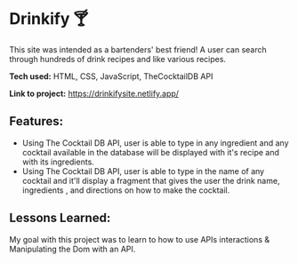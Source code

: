 # Drinkify 🍸
This site was intended as a bartenders' best friend! A user can search through hundreds of drink recipes and like various recipes.

**Tech used:** HTML, CSS, JavaScript, TheCocktailDB API

**Link to project:** https://drinkifysite.netlify.app/

## Features:

 - Using The Cocktail DB API, user is able to type in any ingredient and any cocktail available in the database will be displayed with it's recipe and with its ingredients.
 - Using The Cocktail DB API, user is able to type in the name of any cocktail and it'll display a fragment that gives the user the drink name, ingredients , and directions on how to make the cocktail.

## [](https://github.com/alecortega/portfolio-template#lessons-learned)Lessons Learned:

My goal with this project was to learn to how to use APIs interactions & Manipulating the Dom with an API.


